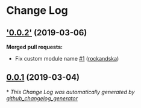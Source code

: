 # Change Log

## ['0.0.2'](https://github.com/rockandska/ansible-role-influxdb/tree/'0.0.2') (2019-03-06)
**Merged pull requests:**

- Fix custom module name [\#1](https://github.com/rockandska/ansible-role-influxdb/pull/1) ([rockandska](https://github.com/rockandska))

## [0.0.1](https://github.com/rockandska/ansible-role-influxdb/tree/0.0.1) (2019-03-04)


\* *This Change Log was automatically generated by [github_changelog_generator](https://github.com/skywinder/Github-Changelog-Generator)*